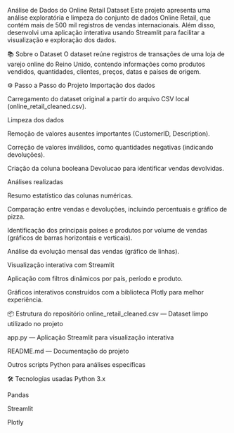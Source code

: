 Análise de Dados do Online Retail Dataset
Este projeto apresenta uma análise exploratória e limpeza do conjunto de dados Online Retail, que contém mais de 500 mil registros de vendas internacionais. Além disso, desenvolvi uma aplicação interativa usando Streamlit para facilitar a visualização e exploração dos dados.

📚 Sobre o Dataset
O dataset reúne registros de transações de uma loja de varejo online do Reino Unido, contendo informações como produtos vendidos, quantidades, clientes, preços, datas e países de origem.

⚙️ Passo a Passo do Projeto
Importação dos dados

Carregamento do dataset original a partir do arquivo CSV local (online_retail_cleaned.csv).

Limpeza dos dados

Remoção de valores ausentes importantes (CustomerID, Description).

Correção de valores inválidos, como quantidades negativas (indicando devoluções).

Criação da coluna booleana Devolucao para identificar vendas devolvidas.

Análises realizadas

Resumo estatístico das colunas numéricas.

Comparação entre vendas e devoluções, incluindo percentuais e gráfico de pizza.

Identificação dos principais países e produtos por volume de vendas (gráficos de barras horizontais e verticais).

Análise da evolução mensal das vendas (gráfico de linhas).

Visualização interativa com Streamlit

Aplicação com filtros dinâmicos por país, período e produto.

Gráficos interativos construídos com a biblioteca Plotly para melhor experiência.


📦 Estrutura do repositório
online_retail_cleaned.csv — Dataset limpo utilizado no projeto

app.py — Aplicação Streamlit para visualização interativa

README.md — Documentação do projeto

Outros scripts Python para análises específicas

🛠️ Tecnologias usadas
Python 3.x

Pandas

Streamlit

Plotly

